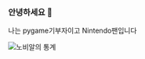 ### 안녕하세요 👋
나는 pygame기부자이고 Nintendo팬입니다

![노비알의 통계](https://github-readme-stats.vercel.app/api?username=novialriptide&show_icons=true)

